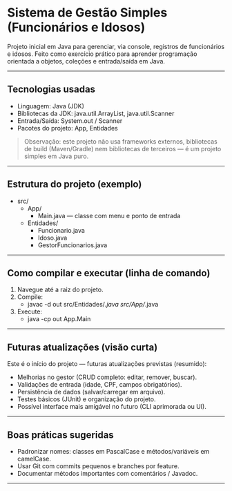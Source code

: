 # Sistema de Gestão Simples (Funcionários e Idosos)

Projeto inicial em Java para gerenciar, via console, registros de funcionários e idosos. Feito como exercício prático para aprender programação orientada a objetos, coleções e entrada/saída em Java.

---

## Tecnologias usadas
- Linguagem: Java (JDK)
- Bibliotecas da JDK: java.util.ArrayList, java.util.Scanner
- Entrada/Saída: System.out / Scanner
- Pacotes do projeto: App, Entidades

> Observação: este projeto não usa frameworks externos, bibliotecas de build (Maven/Gradle) nem bibliotecas de terceiros — é um projeto simples em Java puro.

---

## Estrutura do projeto (exemplo)
- src/
  - App/
    - Main.java — classe com menu e ponto de entrada
  - Entidades/
    - Funcionario.java
    - Idoso.java
    - GestorFuncionarios.java

---

## Como compilar e executar (linha de comando)
1. Navegue até a raiz do projeto.
2. Compile:
   - javac -d out src/Entidades/*.java src/App/*.java
3. Execute:
   - java -cp out App.Main

---

## Futuras atualizações (visão curta)
Este é o início do projeto — futuras atualizações previstas (resumido):
- Melhorias no gestor (CRUD completo: editar, remover, buscar).
- Validações de entrada (idade, CPF, campos obrigatórios).
- Persistência de dados (salvar/carregar em arquivo).
- Testes básicos (JUnit) e organização do projeto.
- Possível interface mais amigável no futuro (CLI aprimorada ou UI).

---

## Boas práticas sugeridas
- Padronizar nomes: classes em PascalCase e métodos/variáveis em camelCase.
- Usar Git com commits pequenos e branches por feature.
- Documentar métodos importantes com comentários / Javadoc.

---
